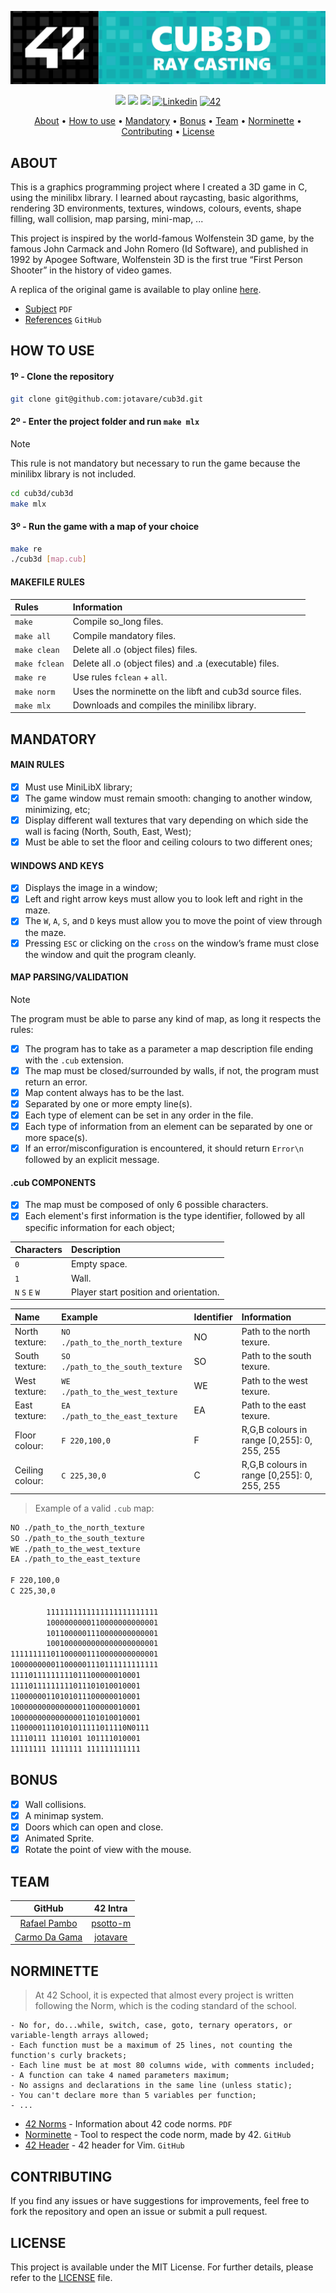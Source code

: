 <p align="center">
  <img src="https://github.com/jotavare/jotavare/blob/main/42/banners/piscine_and_common_core/github_piscine_and_common_core_banner_cub3d.png">
</p>

<p align="center">
	<img src="https://img.shields.io/badge/status-in%20progress-yellow?style=flat-square"/>
	<img src="https://img.shields.io/github/languages/top/jotavare/cub3d?color=%2312bab9&style=flat-square"/>
	<img src="https://img.shields.io/github/last-commit/jotavare/cub3d?color=%2312bab9&style=flat-square"/>
	<a href='https://www.linkedin.com/in/joaoptoliveira' target="_blank"><img alt='Linkedin' src='https://img.shields.io/badge/LinkedIn-100000?style=flat-square&logo=Linkedin&logoColor=white&labelColor=0A66C2&color=0A66C2'/></a>
	<a href='https://profile.intra.42.fr/users/jotavare' target="_blank"><img alt='42' src='https://img.shields.io/badge/Porto-100000?style=flat-square&logo=42&logoColor=white&labelColor=000000&color=000000'/></a>
</p>

<p align="center">
	<a href="#about">About</a> •
	<a href="#how-to-use">How to use</a> •
	<a href="#mandatory">Mandatory</a> •
	<a href="#bonus">Bonus</a> •
  	<a href="#team">Team</a> •
     	<a href="#norminette">Norminette</a> •
	<a href="#contributing">Contributing</a> •
	<a href="#license">License</a>
</p>

## ABOUT
This is a graphics programming project where I created a 3D game in C, using the minilibx library. I learned about raycasting, basic algorithms, rendering 3D environments, textures, windows, colours, events, shape filling, wall collision, map parsing, mini-map, ...

This project is inspired by the world-famous Wolfenstein 3D game, by the famous John Carmack and John Romero (Id Software), and published in 1992 by Apogee Software, Wolfenstein 3D is the first true “First Person Shooter” in the history of video games.

A replica of the original game is available to play online <a href="http://users.atw.hu/wolf3d/">here</a>.

- [Subject](https://github.com/jotavare/netpractice/blob/main/subject/en_subject_cub3d.pdf) `PDF`
- [References](https://github.com/RafaelKitoco/42-resources#04-cub3d) `GitHub`

## HOW TO USE
#### 1º - Clone the repository
```bash
git clone git@github.com:jotavare/cub3d.git
```

#### 2º - Enter the project folder and run `make mlx`
> [!NOTE]  
> This rule is not mandatory but necessary to run the game because the minilibx library is not included.
```bash
cd cub3d/cub3d
make mlx
```

#### 3º - Run the game with a map of your choice
```bash
make re
./cub3d [map.cub]
```

#### MAKEFILE RULES

| Rules | Information |
| :-- | :-- |
| `make`		| Compile so_long files. 									|
| `make all`	| Compile mandatory files.									|
| `make clean`	| Delete all .o (object files) files.						|
| `make fclean`	| Delete all .o (object files) and .a (executable) files.	|
| `make re`		| Use rules `fclean` + `all`.								|
| `make norm`	| Uses the norminette on the libft and cub3d source files.	|
| `make mlx`	| Downloads and compiles the minilibx library.				|

## MANDATORY
#### MAIN RULES
- [x] Must use MiniLibX library;
- [x] The game window must remain smooth: changing to another window, minimizing, etc;
- [x] Display different wall textures that vary depending on which side the wall is facing (North, South, East, West);
- [x] Must be able to set the floor and ceiling colours to two different ones;

#### WINDOWS AND KEYS
- [x] Displays the image in a window;
- [x] Left and right arrow keys must allow you to look left and right in the maze.
- [x] The `W`, `A`, `S`, and `D` keys must allow you to move the point of view through the maze.
- [x] Pressing `ESC` or clicking on the `cross` on the window’s frame must close the window and quit the program cleanly.

#### MAP PARSING/VALIDATION
> [!NOTE] 
> The program must be able to parse any kind of map, as long it respects the rules:
- [x] The program has to take as a parameter a map description file ending with the `.cub` extension.
- [x] The map must be closed/surrounded by walls, if not, the program must return an error.
- [x] Map content always has to be the last.
- [x] Separated by one or more empty line(s).
- [x] Each type of element can be set in any order in the file.
- [x] Each type of information from an element can be separated by one or more space(s).
- [x] If an error/misconfiguration is encountered, it should return `Error\n` followed by an explicit message.

#### .cub COMPONENTS
- [x] The map must be composed of only 6 possible characters.
- [x] Each element's first information is the type identifier, followed by all specific information for each object;

| Characters | Description |
| :-- | :-- |
| `0`               | Empty space.                           |
| `1`               | Wall.                                  |
| `N` `S` `E` `W`   | Player start position and orientation. |

| Name | Example | Identifier | Information |
| :-- | :-- | :-- | :-- |
| North texture:  | `NO ./path_to_the_north_texture` | NO | Path to the north texure.                   |
| South texture:  | `SO ./path_to_the_south_texture` | SO | Path to the south texure.                   |
| West texture:   | `WE ./path_to_the_west_texture`  | WE | Path to the west texure.                    |
| East texture:   | `EA ./path_to_the_east_texture`  | EA | Path to the east texure.                    |
| Floor colour:   | `F 220,100,0`                    | F  | R,G,B colours in range [0,255]: 0, 255, 255 |
| Ceiling colour: | `C 225,30,0`                     | C  | R,G,B colours in range [0,255]: 0, 255, 255 |

> Example of a valid `.cub` map:
```bash
NO ./path_to_the_north_texture
SO ./path_to_the_south_texture
WE ./path_to_the_west_texture
EA ./path_to_the_east_texture

F 220,100,0
C 225,30,0

        1111111111111111111111111
        1000000000110000000000001
        1011000001110000000000001
        1001000000000000000000001
111111111011000001110000000000001
100000000011000001110111111111111
11110111111111011100000010001
11110111111111011101010010001
11000000110101011100000010001
10000000000000001100000010001
10000000000000001101010010001
11000001110101011111011110N0111
11110111 1110101 101111010001
11111111 1111111 111111111111
```

## BONUS
- [x] Wall collisions.
- [x] A minimap system.
- [x] Doors which can open and close.
- [x] Animated Sprite.
- [x] Rotate the point of view with the mouse.

## TEAM
| GitHub | 42 Intra |
| :--: | :--: |
| [Rafael Pambo](https://github.com/RafaelKitoco)	| [psotto-m](https://profile.intra.42.fr/users/rpambo) |
| [Carmo Da Gama](https://github.com/CarmoDaGama)	| [jotavare](https://profile.intra.42.fr/users/cgama) |

## NORMINETTE
> At 42 School, it is expected that almost every project is written following the Norm, which is the coding standard of the school.

```
- No for, do...while, switch, case, goto, ternary operators, or variable-length arrays allowed;
- Each function must be a maximum of 25 lines, not counting the function's curly brackets;
- Each line must be at most 80 columns wide, with comments included;
- A function can take 4 named parameters maximum;
- No assigns and declarations in the same line (unless static);
- You can't declare more than 5 variables per function;
- ...
```

* [42 Norms](https://github.com/42School/norminette/blob/master/pdf/en.norm.pdf) - Information about 42 code norms. `PDF`
* [Norminette](https://github.com/42School/norminette) - Tool to respect the code norm, made by 42. `GitHub`
* [42 Header](https://github.com/42Paris/42header) - 42 header for Vim. `GitHub`

## CONTRIBUTING

If you find any issues or have suggestions for improvements, feel free to fork the repository and open an issue or submit a pull request.

## LICENSE

This project is available under the MIT License. For further details, please refer to the [LICENSE](https://github.com/jotavare/cub3d/blob/master/LICENSE) file.
